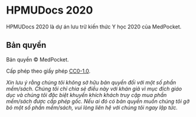 # HPMUDocs 2020

HPMUDocs 2020 là dự án lưu trữ kiến thức Y học 2020 của MedPocket.

## Bản quyền

Bản quyền &copy; MedPocket.

Cấp phép theo giấy phép [CC0-1.0](LICENSE).

*Xin lưu ý rằng chúng tôi không sở hữu bản quyền đối với một số phần mềm/sách. Chúng tôi chỉ chia sẻ điều này với khán giả vì mục đích giáo dục và chúng tôi đặc biệt khuyến khích khách truy cập mua phần mềm/sách được cấp phép gốc. Nếu ai đó có bản quyền muốn chúng tôi gỡ bỏ một số phần mềm/sách, vui lòng liên hệ với chúng tôi ngay lập tức.*
